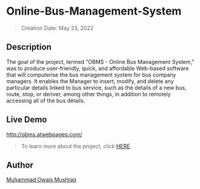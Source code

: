 # Online-Bus-Management-System
> Creation Date: May 23, 2022
## Description
The goal of the project, termed "OBMS - Online Bus Management System," was to produce user-friendly, quick, and affordable Web-based software that will computerise the bus management system for bus company managers. It enables the Manager to insert, modify, and delete any particular details linked to bus service, such as the details of a new bus, route, stop, or deriver, among other things, in addition to remotely accessing all of the bus details.

## Live Demo
http://obms.atwebpages.com/

> To learn more about the project, click [HERE](https://github.com/muhammadowaismushtaq/Online-Bus-Management-System/blob/f9ce69c9c699ca724e47d8303a25cc61abfdac8d/Project%20Documents/K181177(8E)_WP_Project_Report.pdf).

## Author
[Muhammad Owais Mushtaq](https://www.linkedin.com/in/muhammadowaismushtaq)
